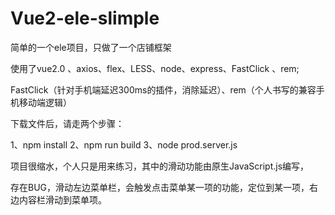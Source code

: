 # Vue2-ele-slimple
简单的一个ele项目，只做了一个店铺框架

使用了vue2.0 、axios、flex、LESS、node、express、FastClick 、rem;

FastClick（针对手机端延迟300ms的插件，消除延迟）、rem（个人书写的兼容手机移动端逻辑）

下载文件后，请走两个步骤：

1、npm install 
2、npm run build
3、node prod.server.js

项目很缩水，个人只是用来练习，其中的滑动功能由原生JavaScript.js编写，

存在BUG，滑动左边菜单栏，会触发点击菜单某一项的功能，定位到某一项，右边内容栏滑动到菜单项。


